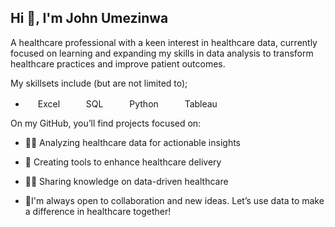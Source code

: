 ## Hi 👋, I'm John Umezinwa
A healthcare professional with a keen interest in healthcare data, currently focused on learning and expanding my skills in data analysis to transform healthcare practices and improve patient outcomes.

 My skillsets include (but are not limited to);

-  <img height="16" width="16" src="https://cdn.simpleicons.org/googlesheets/green" /> Excel &emsp;
  <img height="16" width="16" src="https://cdn.simpleicons.org/amazondynamodb/blue" /> SQL &emsp;
 <img height="16" width="16" src="https://cdn.simpleicons.org/python/00ccff99" /> Python &emsp;
 <img height="16" width="16" src="https://cdn.simpleicons.org/tableau/00ccff" /> Tableau


On my GitHub, you’ll find projects focused on:
- 👩‍💻 Analyzing healthcare data for actionable insights
- 🧰 Creating tools to enhance healthcare delivery
- 👨‍🏫 Sharing knowledge on data-driven healthcare

- 🤝I'm always open to collaboration and new ideas. Let’s use data to make a difference in healthcare together!


  







<!---
jhonchampion/jhonchampion is a ✨ special ✨ repository because its `README.md` (this file) appears on your GitHub profile.
You can click the Preview link to take a look at your changes.
--->
